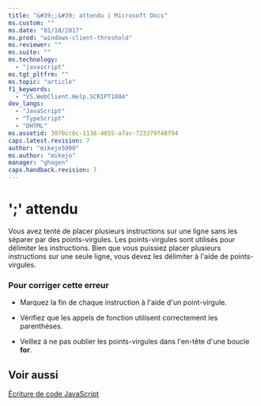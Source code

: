 ```yaml
---
title: "&#39;;&#39; attendu | Microsoft Docs"
ms.custom: ""
ms.date: "01/18/2017"
ms.prod: "windows-client-threshold"
ms.reviewer: ""
ms.suite: ""
ms.technology: 
  - "javascript"
ms.tgt_pltfrm: ""
ms.topic: "article"
f1_keywords: 
  - "VS.WebClient.Help.SCRIPT1004"
dev_langs: 
  - "JavaScript"
  - "TypeScript"
  - "DHTML"
ms.assetid: 3070cc6c-1138-4655-a7ac-723379f48f94
caps.latest.revision: 7
author: "mikejo5000"
ms.author: "mikejo"
manager: "ghogen"
caps.handback.revision: 7
---
```

# &#39;;&#39; attendu
Vous avez tenté de placer plusieurs instructions sur une ligne sans les séparer par des points\-virgules.  Les points\-virgules sont utilisés pour délimiter les instructions.  Bien que vous puissiez placer plusieurs instructions sur une seule ligne, vous devez les délimiter à l'aide de points\-virgules.  
  
### Pour corriger cette erreur  
  
-   Marquez la fin de chaque instruction à l'aide d'un point\-virgule.  
  
-   Vérifiez que les appels de fonction utilisent correctement les parenthèses.  
  
-   Veillez à ne pas oublier les points\-virgules dans l'en\-tête d'une boucle **for**.  
  
## Voir aussi  
 [Écriture de code JavaScript](../../javascript/writing-javascript-code.md)